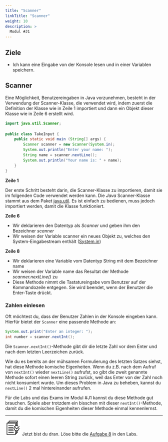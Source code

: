 ```yaml
---
title: "Scanner"
linkTitle: "Scanner"
weight: 10
description: >
  Modul #J1
---
```


## Ziele

- Ich kann eine Eingabe von der Konsole lesen und in einer Variablen speichern.

## Scanner

Eine Möglichkeit, Benutzereingaben in Java vorzunehmen, besteht in der Verwendung der Scanner-Klasse, die verwendet wird, indem zuerst die Definition der Klasse wie in Zeile 1 importiert und dann ein Objekt dieser Klasse wie in Zeile 6 erstellt wird.

```java
import java.util.Scanner;

public class TakeInput {
    public static void main (String[] args) {
	    Scanner scanner = new Scanner(System.in);
		System.out.println("Enter your name: ");
		String name = scanner.nextLine();
		System.out.println("Your name is: " + name);
    }
}
```

**Zeile 1**

Der erste Schritt besteht darin, die Scanner-Klasse zu importieren, damit sie im folgenden Code verwendet werden kann. Die _Java_ Scanner-Klasse stammt aus dem Paket [java.util](https://docs.oracle.com/en/java/javase/11/docs/api/java.base/java/util/package-summary.html).
Es ist einfach zu bedienen, muss jedoch importiert werden, damit die Klasse funktioniert.

**Zeile 6**

- Wir deklarieren den Datentyp als _Scanner_ und geben ihm den Bezeichner _scanner_
- Wir weisen der Variable scanner ein neues Objekt zu, welches den System-Eingabestream enthält ([System.in](https://docs.oracle.com/en/java/javase/11/docs/api/java.base/java/lang/System.html#in))

**Zeile 8**

- Wir deklarieren eine Variable vom Datentyp String mit dem Bezeichner name
- Wir weisen der Variable name das Resultat der Methode _scanner.nextLine()_ zu
- Diese Methode nimmt die Tastatureingabe vom Benutzer auf der Kommandozeile entgegen. Sie wird beendet, wenn der Benutzer die Enter-Taste drückt.

### Zahlen einlesen

Oft möchtest du, dass der Benutzer Zahlen in der Konsole eingeben kann. Hierfür bietet der `Scanner` eine passende Methode an:

```java
System.out.print("Enter an integer: ");
int number = scanner.nextInt();
```

Die `Scanner.nextInt()`-Methode gibt dir die letzte Zahl vor dem Enter und nach dem letzten Leerzeichen zurück.

Wie du es bereits an der mühsamen Formulierung des letzten Satzes siehst, hat diese Methode komische Eigenheiten. Wenn du z.B. nach dem Aufruf von `nextInt()` wieder `nextLine()` aufrufst, so gibt die zweit genannte Methode sofort einen leeren String zurück, weil das Enter von der Zahl noch nicht konsumiert wurde. Um dieses Problem in Java zu beheben, kannst du `nextLine()` 2 mal hintereinander aufrufen.

Für die Labs und das Exams im Modul #J1 kannst du diese Methode gut brauchen. Spiele aber trotzdem ein bisschen mit dieser `nextInt()`-Methode, damit du die komischen Eigenheiten dieser Methode einmal kennenlernst.

---

![task1](/images/task.png) Jetzt bist du dran. Löse bitte die [Aufgabe 8](../../../../labs/L02_java/L03_java-grundlagen/L01_basicexercises/#aufgabe-8---eingaben-von-der-kommandozeile) in den Labs.
